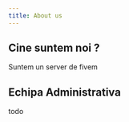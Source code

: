 ```yaml
---
title: About us
---
```



## Cine suntem noi ?

Suntem un server de fivem


## Echipa Administrativa

todo